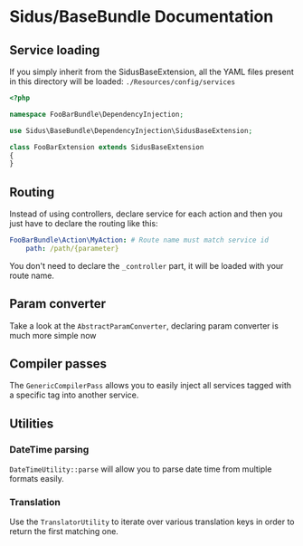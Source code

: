 Sidus/BaseBundle Documentation
==================================

## Service loading

If you simply inherit from the SidusBaseExtension, all the YAML files present in this directory will be loaded:
````./Resources/config/services````

````php
<?php

namespace FooBarBundle\DependencyInjection;

use Sidus\BaseBundle\DependencyInjection\SidusBaseExtension;

class FooBarExtension extends SidusBaseExtension
{
}
````

## Routing

Instead of using controllers, declare service for each action and then you just have to declare the routing like this:
````yaml
FooBarBundle\Action\MyAction: # Route name must match service id
    path: /path/{parameter}
````

You don't need to declare the ````_controller```` part, it will be loaded with your route name.

## Param converter

Take a look at the ````AbstractParamConverter````, declaring param converter is much more simple now

## Compiler passes

The ````GenericCompilerPass```` allows you to easily inject all services tagged with a specific tag into another
service.

## Utilities

### DateTime parsing

````DateTimeUtility::parse```` will allow you to parse date time from multiple formats easily.

### Translation

Use the ````TranslatorUtility```` to iterate over various translation keys in order to return the first matching one.
